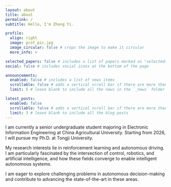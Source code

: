 ```yaml
---
layout: about
title: about
permalink: /
subtitle: Hello, I'm Zhong Yi.

profile:
  align: right
  image: prof_pic.jpg
  image_circular: false # crops the image to make it circular
  more_info: >

selected_papers: false # includes a list of papers marked as "selected={true}"
social: false # includes social icons at the bottom of the page

announcements:
  enabled: false # includes a list of news items
  scrollable: false # adds a vertical scroll bar if there are more than 3 news items
  limit: 5 # leave blank to include all the news in the `_news` folder

latest_posts:
  enabled: false
  scrollable: false # adds a vertical scroll bar if there are more than 3 new posts items
  limit: 3 # leave blank to include all the blog posts
---
```


I am currently a senior undergraduate student majoring in Electronic Information Engineering at China Agricultural University. Starting from 2026, I will pursue my Ph.D. at Tongji University.

My research interests lie in reinforcement learning and autonomous driving. I am particularly fascinated by the intersection of control, robotics, and artificial intelligence, and how these fields converge to enable intelligent autonomous systems.

I am eager to explore challenging problems in autonomous decision-making and contribute to advancing the state-of-the-art in these areas.
